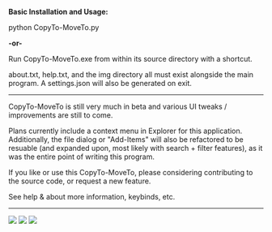 <strong>Basic Installation and Usage:</strong>

python CopyTo-MoveTo.py 

<strong>-or-</strong>

Run CopyTo-MoveTo.exe from within its source directory with a shortcut.

about.txt, help.txt, and the img directory all must exist alongside the main program. A settings.json will also be generated on exit.

<hr>
CopyTo-MoveTo is still very much in beta and various UI tweaks / improvements are still to come. 

Plans currently include a context menu in Explorer for this application. Additionally, the file dialog or "Add-Items" will also be refactored to be resuable (and expanded upon, most likely with search + filter features), as it was the entire point of writing this program. 

If you like or use this CopyTo-MoveTo, please considering contributing to the source code, or request a new feature.

See help & about more information, keybinds, etc.
<hr>

<img src="https://i.imgur.com/MVXhTZD.png">
<img src="https://i.imgur.com/1X8c48Y.png">
<img src="https://i.imgur.com/XLXe8Nc.png">

